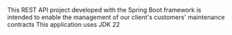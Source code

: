 
This REST API project developed with the Spring Boot framework is intended to enable the management of our client's customers' maintenance contracts
This application uses JDK 22